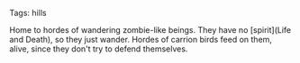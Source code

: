 Tags: hills

Home to hordes of wandering zombie-like beings. They have no [spirit](Life and Death), so they just wander. Hordes of carrion birds feed on them, alive, since they don't try to defend themselves. 